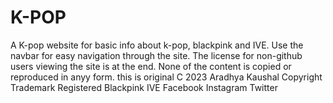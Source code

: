 # K-POP
 A K-pop website for basic info about k-pop, blackpink and IVE.
 Use the navbar for easy navigation through the site.
 The license for non-github users viewing the site is at the end.
 None of the content is copied or reproduced in anyy form.
 this is original
 C 2023 Aradhya Kaushal
 Copyright Trademark Registered
 Blackpink
 IVE
 Facebook
 Instagram
 Twitter